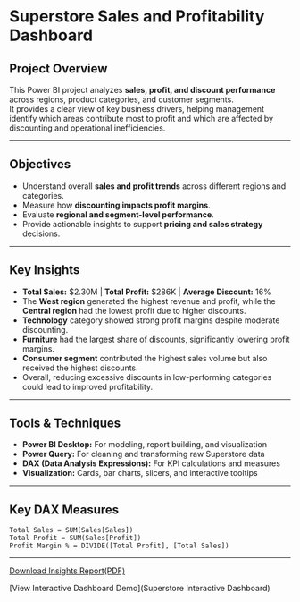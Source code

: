 #  Superstore Sales and Profitability Dashboard

##  Project Overview
This Power BI project analyzes **sales, profit, and discount performance** across regions, product categories, and customer segments.  
It provides a clear view of key business drivers, helping management identify which areas contribute most to profit and which are affected by discounting and operational inefficiencies.

---

##  Objectives
- Understand overall **sales and profit trends** across different regions and categories.  
- Measure how **discounting impacts profit margins**.  
- Evaluate **regional and segment-level performance**.  
- Provide actionable insights to support **pricing and sales strategy** decisions.  

---

##  Key Insights
- **Total Sales:** $2.30M | **Total Profit:** $286K | **Average Discount:** 16%  
- The **West region** generated the highest revenue and profit, while the **Central region** had the lowest profit due to higher discounts.  
- **Technology** category showed strong profit margins despite moderate discounting.  
- **Furniture** had the largest share of discounts, significantly lowering profit margins.  
- **Consumer segment** contributed the highest sales volume but also received the highest discounts.  
- Overall, reducing excessive discounts in low-performing categories could lead to improved profitability.  

---

##  Tools & Techniques
- **Power BI Desktop:** For modeling, report building, and visualization  
- **Power Query:** For cleaning and transforming raw Superstore data  
- **DAX (Data Analysis Expressions):** For KPI calculations and measures  
- **Visualization:** Cards, bar charts, slicers, and interactive tooltips  

---

##  Key DAX Measures
```DAX
Total Sales = SUM(Sales[Sales])
Total Profit = SUM(Sales[Profit])
Profit Margin % = DIVIDE([Total Profit], [Total Sales])
```

---

[Download Insights Report(PDF)](Superstore_Insights_Report.pdf)

[View Interactive Dashboard Demo](Superstore Interactive Dashboard)

